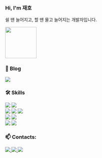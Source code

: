 ### Hi, I'm 재호 

쉴 땐 늘어지고, 할 땐 물고 늘어지는 개발자입니다.

<img src="https://velog.velcdn.com/images/a87380/post/67d62384-20ce-4480-842c-233028d23f2b/image.gif" style="height:100px; width:100px;" alt="">

### 🔭 Blog

<a href="https://b8739.github.io/">
  <img src="https://img.shields.io/badge/자기개발자 blog-20232A?style=flat-square&logo=GitBook&logoColor=F05032" />
<a/>


### 🛠 Skills

<div>
<img src="https://img.shields.io/badge/Vue-4FC08D?style=flat-square&logo=vue.js&logoColor=white">
<img src="https://img.shields.io/badge/Vuex-1c2e4a?style=flat-square&logo=vue.js&logoColor=white"> 
</div>
  
<div>
<div>
<img src="https://img.shields.io/badge/HTML-E34F26.svg?&style=flat-square&logo=html5&logoColor=black" />
<img src="https://img.shields.io/badge/CSS-1572B6.svg?&style=flat-square&logo=css3&logoColor=black" />
<img src="https://img.shields.io/badge/Javascript-%23F7DF1E.svg?&style=flat-square&logo=javascript&logoColor=black" />
</div>
<div>
<img src="https://img.shields.io/badge/MySQL-4479A1.svg?&style=flat-square&logo=mysql&logoColor=white" />
<img src="https://img.shields.io/badge/Mongodb-%2347A248.svg?&style=flat-square&logo=mongodb&logoColor=white" />
</div>
<div>

  <img src="https://img.shields.io/badge/Python-3766AB?style=flat-square&logo=Python&logoColor=white"/>
<img src="https://img.shields.io/badge/Flask-%23000000.svg?&style=flat-square&logo=flask&logoColor=white" />
</div>

### 📫 Contacts:

<p>
<a href="mailto:a87380@gmail.com">
  <img src="https://img.shields.io/badge/a87380@gmail.com-20232A?style=flat-square&logo=Gmail&logoColor=EA4335" />
<a/>
<a href="https://github.com/b8739">
  <img src="https://img.shields.io/badge/b8739-20232A?style=flat-square&logo=GitHub&logoColor=FFFFFE" />
<a/>
<a href="https://www.instagram.com/jaaeehho/">
  <img src="https://img.shields.io/badge/jaaeehho-20232A?style=flat-square&logo=Instagram&logoColor=E4405F" />
<a/>


